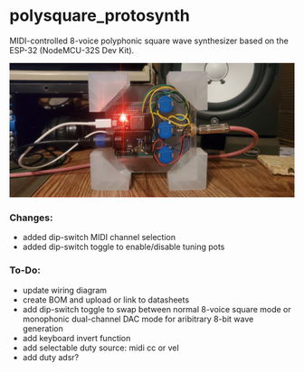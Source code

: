 # polysquare_protosynth

MIDI-controlled 8-voice polyphonic square wave synthesizer based on the ESP-32 (NodeMCU-32S Dev Kit).

![brain](./other%20resources/images/polysquare_protosynth_brain.jpg)



### Changes:
- added dip-switch MIDI channel selection
- added dip-switch toggle to enable/disable tuning pots

### To-Do:
- update wiring diagram
- create BOM and upload or link to datasheets
- add dip-switch toggle to swap between normal 8-voice square mode or monophonic dual-channel DAC mode for aribitrary 8-bit wave generation
- add keyboard invert function
- add selectable duty source: midi cc or vel
- add duty adsr?
